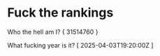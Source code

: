 # Fuck the rankings

Who the hell am I?
{ 31514760 }

What fucking year is it?
[ 2025-04-03T19:20:00Z ]
